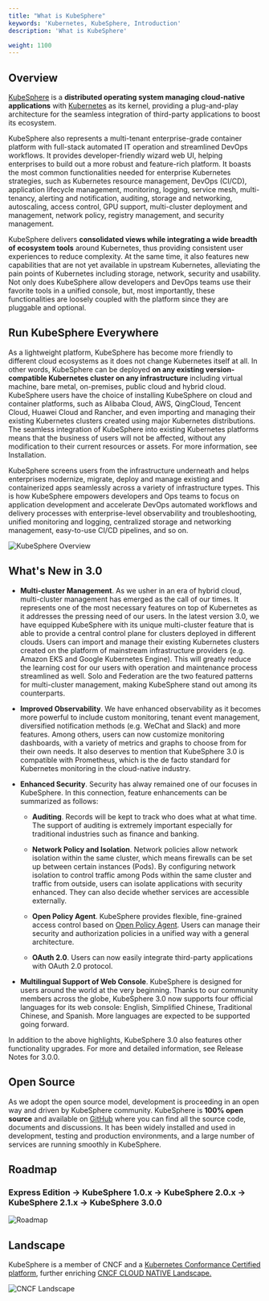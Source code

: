 ```yaml
---
title: "What is KubeSphere"
keywords: 'Kubernetes, KubeSphere, Introduction'
description: 'What is KubeSphere'

weight: 1100
---
```


## Overview

[KubeSphere](https://kubesphere.io) is a **distributed operating system managing cloud-native applications** with [Kubernetes](https://kubernetes.io) as its kernel, providing a plug-and-play architecture for the seamless integration of third-party applications to boost its ecosystem.

KubeSphere also represents a multi-tenant enterprise-grade container platform with full-stack automated IT operation and streamlined DevOps workflows. It provides developer-friendly wizard web UI, helping enterprises to build out a more robust and feature-rich platform. It boasts the most common functionalities needed for enterprise Kubernetes strategies, such as Kubernetes resource management, DevOps (CI/CD), application lifecycle management, monitoring, logging, service mesh, multi-tenancy, alerting and notification, auditing, storage and networking, autoscaling, access control, GPU support, multi-cluster deployment and management, network policy, registry management, and security management.

KubeSphere delivers **consolidated views while integrating a wide breadth of ecosystem tools** around Kubernetes, thus providing consistent user experiences to reduce complexity. At the same time, it also features new capabilities that are not yet available in upstream Kubernetes, alleviating the pain points of Kubernetes including storage, network, security and usability. Not only does KubeSphere allow developers and DevOps teams use their favorite tools in a unified console, but, most importantly, these functionalities are loosely coupled with the platform since they are pluggable and optional.

## Run KubeSphere Everywhere

As a lightweight platform, KubeSphere has become more friendly to different cloud ecosystems as it does not change Kubernetes itself at all. In other words, KubeSphere can be deployed **on any existing version-compatible Kubernetes cluster on any infrastructure** including virtual machine, bare metal, on-premises, public cloud and hybrid cloud. KubeSphere users have the choice of installing KubeSphere on cloud and container platforms, such as Alibaba Cloud, AWS, QingCloud, Tencent Cloud, Huawei Cloud and Rancher, and even importing and managing their existing Kubernetes clusters created using major Kubernetes distributions. The seamless integration of KubeSphere into existing Kubernetes platforms means that the business of users will not be affected, without any modification to their current resources or assets. For more information, see Installation.

KubeSphere screens users from the infrastructure underneath and helps enterprises modernize, migrate, deploy and manage existing and containerized apps seamlessly across a variety of infrastructure types. This is how KubeSphere empowers developers and Ops teams to focus on application development and accelerate DevOps automated workflows and delivery processes with enterprise-level observability and troubleshooting, unified monitoring and logging, centralized storage and networking management, easy-to-use CI/CD pipelines, and so on.

![KubeSphere Overview](https://pek3b.qingstor.com/kubesphere-docs/png/20200224091526.png)

## What's New in 3.0

- **Multi-cluster Management**. As we usher in an era of hybrid cloud, multi-cluster management has emerged as the call of our times. It represents one of the most necessary features on top of Kubernetes as it addresses the pressing need of our users. In the latest version 3.0, we have equipped KubeSphere with its unique multi-cluster feature that is able to provide a central control plane for clusters deployed in different clouds. Users can import and manage their existing Kubernetes clusters created on the platform of mainstream infrastructure providers (e.g. Amazon EKS and Google Kubernetes Engine). This will greatly reduce the learning cost for our users with operation and maintenance process streamlined as well. Solo and Federation are the two featured patterns for multi-cluster management, making KubeSphere stand out among its counterparts.

- **Improved Observability**. We have enhanced observability as it becomes more powerful to include custom monitoring, tenant event management, diversified notification methods (e.g. WeChat and Slack) and more features. Among others, users can now customize monitoring dashboards, with a variety of metrics and graphs to choose from for their own needs. It also deserves to mention that KubeSphere 3.0 is compatible with Prometheus, which is the de facto standard for Kubernetes monitoring in the cloud-native industry.

- **Enhanced Security**. Security has alway remained one of our focuses in KubeSphere. In this connection, feature enhancements can be summarized as follows:

  - **Auditing**. Records will be kept to track who does what at what time. The support of auditing is extremely important especially for traditional industries such as finance and banking.

  - **Network Policy and Isolation**. Network policies allow network isolation within the same cluster, which means firewalls can be set up between certain instances (Pods). By configuring network isolation to control traffic among Pods within the same cluster and traffic from outside, users can isolate applications with security enhanced. They can also decide whether services are accessible externally.

  - **Open Policy Agent**. KubeSphere provides flexible, fine-grained access control based on [Open Policy Agent](https://www.openpolicyagent.org/). Users can manage their security and authorization policies in a unified way with a general architecture.

  - **OAuth 2.0**. Users can now easily integrate third-party applications with OAuth 2.0 protocol.

- **Multilingual Support of Web Console**. KubeSphere is designed for users around the world at the very beginning. Thanks to our community members across the globe, KubeSphere 3.0 now supports four official languages for its web console: English, Simplified Chinese, Traditional Chinese, and Spanish. More languages are expected to be supported going forward.

In addition to the above highlights, KubeSphere 3.0 also features other functionality upgrades. For more and detailed information, see Release Notes for 3.0.0.

## Open Source

As we adopt the open source model, development is proceeding in an open way and driven by KubeSphere community. KubeSphere is **100% open source** and available on [GitHub](https://github.com/kubesphere/) where you can find all the source code, documents and discussions. It has been widely installed and used in development, testing and production environments, and a large number of services are running smoothly in KubeSphere.

## Roadmap

### Express Edition -> KubeSphere 1.0.x -> KubeSphere 2.0.x -> KubeSphere 2.1.x -> KubeSphere 3.0.0

![Roadmap](https://pek3b.qingstor.com/kubesphere-docs/png/20190926000413.png)

## Landscape

KubeSphere is a member of CNCF and a [Kubernetes Conformance Certified platform](https://www.cncf.io/certification/software-conformance/#logos), further enriching [CNCF CLOUD NATIVE Landscape.
](https://landscape.cncf.io/landscape=observability-and-analysis&license=apache-license-2-0)

![CNCF Landscape](https://pek3b.qingstor.com/kubesphere-docs/png/20191011233719.png)
